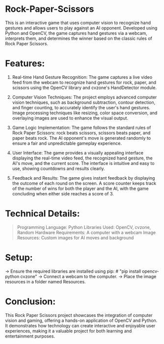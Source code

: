 # Rock-Paper-Scissors
This is an interactive game that uses computer vision to recognize hand gestures and allows users to play against an AI opponent. Developed using Python and OpenCV, the game captures hand gestures via a webcam, interprets them, and determines the winner based on the classic rules of Rock Paper Scissors.

# Features:
1. Real-time Hand Gesture Recognition: The game captures a live video feed from the webcam to recognize hand gestures for rock, paper, and scissors using the OpenCV library and cvzone's HandDetector module.

2. Computer Vision Techniques: The project employs advanced computer vision techniques, such as background subtraction, contour detection, and finger counting, to accurately identify the user's hand gestures. Image processing techniques like resizing, color space conversion, and overlaying images are used to enhance the visual output.

3. Game Logic Implementation: The game follows the standard rules of Rock Paper Scissors: rock beats scissors, scissors beats paper, and paper beats rock. The AI opponent's move is generated randomly to ensure a fair and unpredictable gameplay experience.

4. User Interface: The game provides a visually appealing interface displaying the real-time video feed, the recognized hand gesture, the AI's move, and the current score. The interface is intuitive and easy to use, showing countdowns and results clearly.

5. Feedback and Results: The game gives instant feedback by displaying the outcome of each round on the screen.
A score counter keeps track of the number of wins for both the player and the AI, with the game concluding when either side reaches a score of 3.

# Technical Details:

> Programming Language: Python
> Libraries Used: OpenCV, cvzone, Random
> Hardware Requirements: A computer with a webcam
> Image Resources: Custom images for AI moves and background

# Setup:
-> Ensure the required libraries are installed using pip: # "pip install opencv-python cvzone"
-> Connect a webcam to the computer.
-> Place the image resources in a folder named Resources.

# Conclusion:
This Rock Paper Scissors project showcases the integration of computer vision and gaming, offering a hands-on application of OpenCV and Python. It demonstrates how technology can create interactive and enjoyable user experiences, making it a valuable project for both learning and entertainment purposes.
